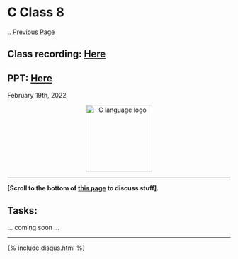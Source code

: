 # C Class 8

[.. Previous Page](..)

## Class recording: [Here](https://drive.google.com/file/d/1hz0D-Af4TKWnAE4K7Co5hivAO8Net3u2/view?usp=sharing)

## PPT: [Here](./CC_FirstYe_Class8.pdf)

February 19th, 2022

<div align="center"><img src="../C_logo.png" alt="C language logo" height=150/></div>

<hr>

**[Scroll to the bottom of [this page](https://cc-mnnit.github.io/2021-22-Classes/Freshers/C/2022_02_19_CClass-8/) to discuss stuff].**

## Tasks:

... coming soon ...

<hr>

{% include disqus.html %}

